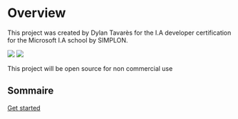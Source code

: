 # Overview

This project was created by Dylan Tavarès for the I.A developer certification for the Microsoft I.A school by SIMPLON.

<div>
    <img src="http://www.ma-sphere.eu/wp-content/uploads/2016/04/LOGO-SIMPLON.png">
    <img src="https://upload.wikimedia.org/wikipedia/commons/8/8b/Microsoft_logo_%282012%29_modified.png">
</div>

This project will be open source for non commercial use

## Sommaire

[Get started](get-started.md)
